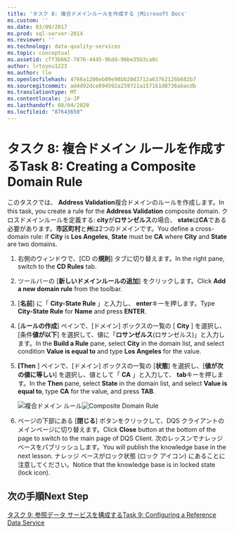 ```yaml
---
title: 'タスク 8: 複合ドメインルールを作成する |Microsoft Docs'
ms.custom: ''
ms.date: 03/09/2017
ms.prod: sql-server-2014
ms.reviewer: ''
ms.technology: data-quality-services
ms.topic: conceptual
ms.assetid: cff3b662-7876-4445-9bdd-96be35b3ca0c
author: lrtoyou1223
ms.author: lle
ms.openlocfilehash: 4766a1206eb09e98bb20d3712a63762126b682b7
ms.sourcegitcommit: ad4d92dce894592a259721a1571b1d8736abacdb
ms.translationtype: MT
ms.contentlocale: ja-JP
ms.lasthandoff: 08/04/2020
ms.locfileid: "87643650"
---
```

# <a name="task-8-creating-a-composite-domain-rule"></a><span data-ttu-id="9d3be-102">タスク 8: 複合ドメイン ルールを作成する</span><span class="sxs-lookup"><span data-stu-id="9d3be-102">Task 8: Creating a Composite Domain Rule</span></span>
  <span data-ttu-id="9d3be-103">このタスクでは、 **Address Validation**複合ドメインのルールを作成します。</span><span class="sxs-lookup"><span data-stu-id="9d3be-103">In this task, you create a rule for the **Address Validation** composite domain.</span></span> <span data-ttu-id="9d3be-104">クロスドメインルールを定義する: **city**が**ロサンゼルス**の場合、 **state**は**CA**である必要があります。**市区町村**と**州**は2つのドメインです。</span><span class="sxs-lookup"><span data-stu-id="9d3be-104">You define a cross-domain rule: if **City** is **Los Angeles**, **State** must be **CA** where **City** and **State** are two domains.</span></span>  
  
1.  <span data-ttu-id="9d3be-105">右側のウィンドウで、[CD の**規則**] タブに切り替えます。</span><span class="sxs-lookup"><span data-stu-id="9d3be-105">In the right pane, switch to the **CD Rules** tab.</span></span>  
  
2.  <span data-ttu-id="9d3be-106">ツールバーの [**新しいドメインルールの追加**] をクリックします。</span><span class="sxs-lookup"><span data-stu-id="9d3be-106">Click **Add a new domain rule** from the toolbar.</span></span>  
  
3.  <span data-ttu-id="9d3be-107">[**名前**] に「 **City-State Rule** 」と入力し、 **enter**キーを押します。</span><span class="sxs-lookup"><span data-stu-id="9d3be-107">Type **City-State Rule** for **Name** and press **ENTER**.</span></span>  
  
4.  <span data-ttu-id="9d3be-108">[**ルールの作成**] ペインで、[ドメイン] ボックスの一覧の [ **City** ] を選択し、[条件**値が以下**] を選択して、値に「**ロサンゼルス**(ロサンゼルス)」と入力します。</span><span class="sxs-lookup"><span data-stu-id="9d3be-108">In the **Build a Rule** pane, select **City** in the domain list, and select condition **Value is equal to** and type **Los Angeles** for the value.</span></span>  
  
5.  <span data-ttu-id="9d3be-109">**[Then** ] ペインで、[ドメイン] ボックスの一覧の [**状態**] を選択し、[**値が次の値に等しい**] を選択し、値として「 **CA** 」と入力して、 **tab**キーを押します。</span><span class="sxs-lookup"><span data-stu-id="9d3be-109">In the **Then** pane, select **State** in the domain list, and select **Value is equal to**, type **CA** for the value, and press **TAB**.</span></span>  
  
     <span data-ttu-id="9d3be-110">![複合ドメイン ルール](../../2014/tutorials/media/et-creatingacompositedomainrule.jpg "複合ドメイン ルール")</span><span class="sxs-lookup"><span data-stu-id="9d3be-110">![Composite Domain Rule](../../2014/tutorials/media/et-creatingacompositedomainrule.jpg "Composite Domain Rule")</span></span>  
  
6.  <span data-ttu-id="9d3be-111">ページの下部にある [**閉じる**] ボタンをクリックして、DQS クライアントのメインページに切り替えます。</span><span class="sxs-lookup"><span data-stu-id="9d3be-111">Click **Close** button at the bottom of the page to switch to the main page of DQS Client.</span></span> <span data-ttu-id="9d3be-112">次のレッスンでナレッジ ベースをパブリッシュします。</span><span class="sxs-lookup"><span data-stu-id="9d3be-112">You will publish the knowledge base in the next lesson.</span></span> <span data-ttu-id="9d3be-113">ナレッジ ベースがロック状態 (ロック アイコン) にあることに注意してください。</span><span class="sxs-lookup"><span data-stu-id="9d3be-113">Notice that the knowledge base is in locked state (lock icon).</span></span>  
  
## <a name="next-step"></a><span data-ttu-id="9d3be-114">次の手順</span><span class="sxs-lookup"><span data-stu-id="9d3be-114">Next Step</span></span>  
 [<span data-ttu-id="9d3be-115">タスク 9: 参照データ サービスを構成する</span><span class="sxs-lookup"><span data-stu-id="9d3be-115">Task 9: Configuring a Reference Data Service</span></span>](../../2014/tutorials/task-9-configuring-a-reference-data-service.md)  
  
  

